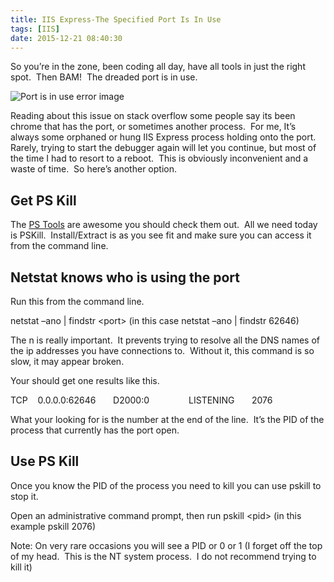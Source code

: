 ```yaml
---
title: IIS Express-The Specified Port Is In Use
tags: [IIS]
date: 2015-12-21 08:40:30
---
```


So you’re in the zone, been coding all day, have all tools in just the right spot.&nbsp; Then BAM!&nbsp; The dreaded port is in use. 

![Port is in use error image](/content/images/2015/12/21/Error.png)

Reading about this issue on stack overflow some people say its been chrome that has the port, or sometimes another process.&nbsp; For me, It’s always some orphaned or hung IIS Express process holding onto the port.&nbsp; Rarely, trying to start the debugger again will let you continue, but most of the time I had to resort to a reboot.&nbsp; This is obviously inconvenient and a waste of time.&nbsp; So here’s another option.&nbsp; 

## Get PS Kill

The [PS Tools](https://technet.microsoft.com/en-us/sysinternals) are awesome you should check them out.&nbsp; All we need today is PSKill.&nbsp; Install/Extract is as you see fit and make sure you can access it from the command line.&nbsp; 

## Netstat knows who is using the port

Run this from the command line.

netstat –ano | findstr &lt;port&gt; (in this case netstat –ano | findstr 62646)

The n is really important.&nbsp; It prevents trying to resolve all the DNS names of the ip addresses you have connections to.&nbsp; Without it, this command is so slow, it may appear broken.

Your should get one results like this.&nbsp;&nbsp; 

TCP&nbsp;&nbsp;&nbsp; 0.0.0.0:62646&nbsp;&nbsp;&nbsp;&nbsp;&nbsp;&nbsp; D2000:0&nbsp;&nbsp;&nbsp;&nbsp;&nbsp;&nbsp;&nbsp;&nbsp;&nbsp;&nbsp;&nbsp;&nbsp;&nbsp;&nbsp;&nbsp; LISTENING&nbsp;&nbsp;&nbsp;&nbsp;&nbsp;&nbsp; 2076

What your looking for is the number at the end of the line.&nbsp; It’s the PID of the process that currently has the port open. 

## Use PS Kill

Once you know the PID of the process you need to kill you can use pskill to stop it.&nbsp; 

Open an administrative command prompt, then run pskill &lt;pid&gt; (in this example pskill 2076)

Note: On very rare occasions you will see a PID or 0 or 1 (I forget off the top of my head.&nbsp; This is the NT system process.&nbsp; I do not recommend trying to kill it)